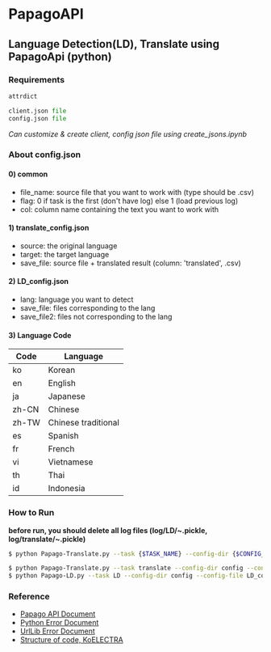 # PapagoAPI
## Language Detection(LD), Translate using PapagoApi (python)

### Requirements 
```python 
attrdict
```
```python
client.json file
config.json file
```

*Can customize & create client, config json file using create_jsons.ipynb*


### About config.json 
#### 0) common 
- file_name: source file that you want to work with (type should be .csv)
- flag: 0 if task is the first (don't have log) else 1 (load previous log)
- col: column name containing the text you want to work with

#### 1) translate_config.json
- source: the original language
- target: the target language
- save_file: source file + translated result (column: 'translated', .csv)

#### 2) LD_config.json
- lang: language you want to detect
- save_file: files corresponding to the lang
- save_file2: files not corresponding to the lang

#### 3) Language Code

Code | Language 
--|--
ko | Korean
en | English
ja | Japanese
zh-CN | Chinese
zh-TW | Chinese traditional
es | Spanish
fr | French
vi | Vietnamese
th | Thai
id | Indonesia

### How to Run 
**before run, you should delete all log files (log/LD/~.pickle, log/translate/~.pickle)**

```bash
$ python Papago-Translate.py --task {$TASK_NAME} --config-dir {$CONFIG_DIR} --config-file {$CONFIG_FILE}   
```

```bash
$ python Papago-Translate.py --task translate --config-dir config --config-file translate_config.json
$ python Papago-LD.py --task LD --config-dir config --config-file LD_config.json
```

   
### Reference  
- [Papago API Document](https://developers.naver.com/docs/papago/README.md) 
- [Python Error Document](https://docs.python.org/3/tutorial/errors.html)
- [UrlLib Error Document](https://github.com/python/cpython/blob/3.11/Lib/urllib/error.py)
- [Structure of code, KoELECTRA](https://github.com/monologg/KoELECTRA)
